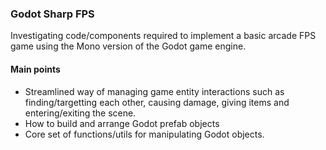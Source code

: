 ### Godot Sharp FPS

Investigating code/components required to implement a basic arcade FPS game using the Mono version of the Godot game engine.

#### Main points

* Streamlined way of managing game entity interactions such as finding/targetting each other, causing damage, giving items and entering/exiting the scene.
* How to build and arrange Godot prefab objects
* Core set of functions/utils for manipulating Godot objects.
